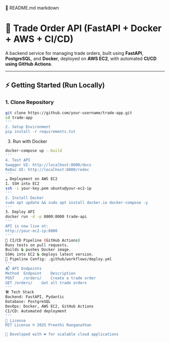 📌 README.md
markdown
# 🚀 Trade Order API (FastAPI + Docker + AWS + CI/CD)

A backend service for managing trade orders, built using **FastAPI**, **PostgreSQL**, and **Docker**, deployed on **AWS EC2**, with automated **CI/CD using GitHub Actions**.

---

## ⚡ Getting Started (Run Locally)

### 1. Clone Repository
```bash
git clone https://github.com/your-username/trade-app.git
cd trade-app
'''
2. Setup Environment
pip install -r requirements.txt
```
3. Run with Docker
```bash
docker-compose up --build
'''
4. Test API
Swagger UI: http://localhost:8000/docs
ReDoc UI: http://localhost:8000/redoc
'''
☁️ Deployment on AWS EC2
1. SSH into EC2
ssh -i your-key.pem ubuntu@your-ec2-ip
'''
2. Install Docker
sudo apt update && sudo apt install docker.io docker-compose -y
'''
3. Deploy API
docker run -d -p 8000:8000 trade-api
'''
API is now live at:
http://your-ec2-ip:8000
'''
🔄 CI/CD Pipeline (GitHub Actions)
Runs tests on pull requests.
Builds & pushes Docker image.
SSHs into EC2 & deploys latest version.
📌 Pipeline Config: .github/workflows/deploy.yml
'''
📬 API Endpoints
Method	Endpoint	Description
POST	/orders/	Create a trade order
GET	/orders/	Get all trade orders
'''
🛠 Tech Stack
Backend: FastAPI, Pydantic
Database: PostgreSQL
DevOps: Docker, AWS EC2, GitHub Actions
CI/CD: Automated deployment
'''
📜 License
MIT License © 2025 Preethi Ranganathan

🚀 Developed with ❤️ for scalable cloud applications
